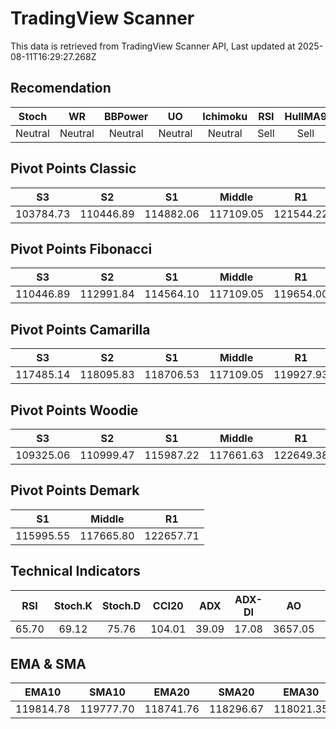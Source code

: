 # TradingView Scanner
This data is retrieved from TradingView Scanner API, Last updated at 2025-08-11T16:29:27.268Z

## Recomendation
| Stoch | WR | BBPower | UO | Ichimoku | RSI | HullMA9 |
| :---: | :---: | :---: | :---: | :---: | :---: | :---: |
| Neutral | Neutral | Neutral | Neutral | Neutral | Sell | Sell |

## Pivot Points Classic
| S3 | S2 | S1 | Middle | R1 | R2 | R3 |
| :---: | :---: | :---: | :---: | :---: | :---: | :---: |
| 103784.73 | 110446.89 | 114882.06 | 117109.05 | 121544.22 | 123771.21 | 130433.37 |

## Pivot Points Fibonacci
| S3 | S2 | S1 | Middle | R1 | R2 | R3 |
| :---: | :---: | :---: | :---: | :---: | :---: | :---: |
| 110446.89 | 112991.84 | 114564.10 | 117109.05 | 119654.00 | 121226.26 | 123771.21 |

## Pivot Points Camarilla
| S3 | S2 | S1 | Middle | R1 | R2 | R3 |
| :---: | :---: | :---: | :---: | :---: | :---: | :---: |
| 117485.14 | 118095.83 | 118706.53 | 117109.05 | 119927.93 | 120538.63 | 121149.32 |

## Pivot Points Woodie
| S3 | S2 | S1 | Middle | R1 | R2 | R3 |
| :---: | :---: | :---: | :---: | :---: | :---: | :---: |
| 109325.06 | 110999.47 | 115987.22 | 117661.63 | 122649.38 | 124323.79 | 129311.54 |

## Pivot Points Demark
| S1 | Middle | R1 |
| :---: | :---: | :---: |
| 115995.55 | 117665.80 | 122657.71 |

## Technical Indicators
| RSI | Stoch.K | Stoch.D | CCI20 | ADX | ADX-DI | AO | Mom | MACD | MACD | W.R | HullMA9 |
| :---: | :---: | :---: | :---: | :---: | :---: | :---: | :---: | :---: | :---: | :---: | :---: |
| 65.70 | 69.12 | 75.76 | 104.01 | 39.09 | 17.08 | 3657.05 | 2038.37 | 1294.34 | 1078.67 | -29.71 | 121137.24 |

## EMA & SMA
| EMA10 | SMA10 | EMA20 | SMA20 | EMA30 | SMA30 | EMA50 | SMA50 | EMA100 | SMA100 | EMA200 | SMA200 |
| :---: | :---: | :---: | :---: | :---: | :---: | :---: | :---: | :---: | :---: | :---: | :---: |
| 119814.78 | 119777.70 | 118741.76 | 118296.67 | 118021.35 | 117635.34 | 117269.41 | 116324.26 | 116716.04 | 116584.36 | 115540.67 | 117129.85 |